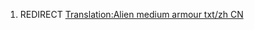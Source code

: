 1.  REDIRECT [Translation:Alien medium armour txt/zh
    CN](Translation:Alien_medium_armour_txt/zh_CN "wikilink")